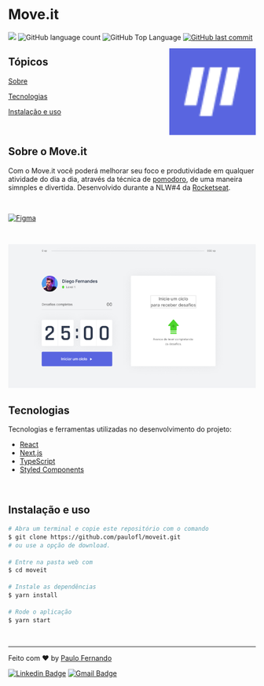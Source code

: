 # Move.it

<p>
  <img src="https://img.shields.io/badge/made%20by-Paulo%20Fernando-5965e0?style=flat-square">
  <img alt="GitHub language count" src="https://img.shields.io/github/languages/count/paulofl/moveit?color=5965e0&style=flat-square">
  <img alt="GitHub Top Language" src="https://img.shields.io/github/languages/top/paulofl/moveIt?color=5965e0&style=flat-square">
  <a href="https://github.com/paulofl/moveIt/commits/master">
    <img alt="GitHub last commit" src="https://img.shields.io/github/last-commit/paulofl/moveIt?color=5965e0&style=flat-square">
  </a>
</p>

<img align="right" src=".github/icon.png" width="35%" alt="Move.it">

## Tópicos 

[Sobre](#sobre)

[Tecnologias](#tecnologias)

[Instalação e uso](#instalação-e-uso)

<br>

## Sobre o Move.it

Com o Move.it você poderá melhorar seu foco e produtividade em qualquer atividade do dia a dia, através da técnica de [pomodoro](https://pt.wikipedia.org/wiki/T%C3%A9cnica_pomodoro), de uma maneira simnples e divertida.
Desenvolvido durante a NLW#4 da [Rocketseat](https://rocketseat.com.br/).

<br>

<p>
  <a href="https://www.figma.com/file/ge20pu3ofMOKoliUyKx1Nl/Move.it-1.0/duplicate?node-id=160%3A2761">
    <img alt="Figma" src="https://img.shields.io/badge/figma%20-%235965e0.svg?&style=for-the-badge&logo=figma&logoColor=white"/>
  </a>
</p>

<br>

<p align="center">
  <img src=".github/cover.png" alt="Página inicial">
</p>

## Tecnologias

Tecnologias e ferramentas utilizadas no desenvolvimento do projeto:

- [React](https://reactjs.org/)
- [Next.js](https://nextjs.org/)
- [TypeScript](https://www.typescriptlang.org/)
- [Styled Components](https://styled-components.com/)

<br>

## Instalação e uso

```bash
# Abra um terminal e copie este repositório com o comando
$ git clone https://github.com/paulofl/moveit.git
# ou use a opção de download.

# Entre na pasta web com 
$ cd moveit

# Instale as dependências
$ yarn install

# Rode o aplicação
$ yarn start
```

<br>

---

Feito com :heart: by [Paulo Fernando](https://github.com/paulofl)

[![Linkedin Badge](https://img.shields.io/badge/-Paulo%20Fernando-5965e0?style=flat-square&logo=Linkedin&logoColor=white&link=https://www.linkedin.com/in/rafaeldcmartins/)](https://www.linkedin.com/in/paulocornelio/) 
[![Gmail Badge](https://img.shields.io/badge/-paulofernandocornelio@gmail.com-5965e0?style=flat-square&logo=Gmail&logoColor=white&link=mailto:paulofernandocornelio@gmail.com)](mailto:paulofernandocornelio@gmail.com)
